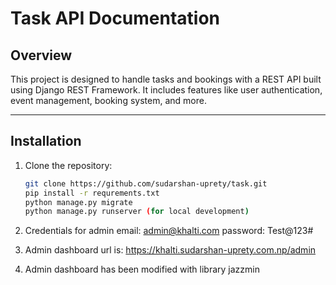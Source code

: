# Task API Documentation

## Overview
This project is designed to handle tasks and bookings with a REST API built using Django REST Framework. It includes features like user authentication, event management, booking system, and more.

---

## Installation

1. Clone the repository:
   ```bash
   git clone https://github.com/sudarshan-uprety/task.git
   pip install -r requrements.txt
   python manage.py migrate
   python manage.py runserver (for local development)
   
2. Credentials for admin
    email: admin@khalti.com
   password: Test@123#

3. Admin dashboard url is:
    https://khalti.sudarshan-uprety.com.np/admin

4. Admin dashboard has been modified with library jazzmin
